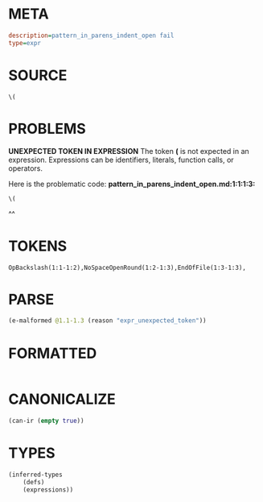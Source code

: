 # META
~~~ini
description=pattern_in_parens_indent_open fail
type=expr
~~~
# SOURCE
~~~roc
\(
~~~
# PROBLEMS
**UNEXPECTED TOKEN IN EXPRESSION**
The token **\(** is not expected in an expression.
Expressions can be identifiers, literals, function calls, or operators.

Here is the problematic code:
**pattern_in_parens_indent_open.md:1:1:1:3:**
```roc
\(
```
^^


# TOKENS
~~~zig
OpBackslash(1:1-1:2),NoSpaceOpenRound(1:2-1:3),EndOfFile(1:3-1:3),
~~~
# PARSE
~~~clojure
(e-malformed @1.1-1.3 (reason "expr_unexpected_token"))
~~~
# FORMATTED
~~~roc

~~~
# CANONICALIZE
~~~clojure
(can-ir (empty true))
~~~
# TYPES
~~~clojure
(inferred-types
	(defs)
	(expressions))
~~~
